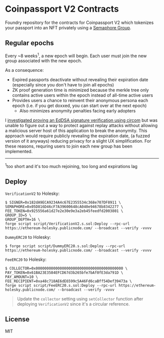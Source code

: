 # Coinpassport V2 Contracts

Foundry repository for the contracts for Coinpassport V2 which tokenizes your passport into an NFT privately using a [Semaphore Group](https://semaphore.pse.dev/).

## Regular epochs

Every ~8 weeks<sup>1</sup>, a new epoch will begin. Each user must join the new group associated with the new epoch.

As a consequence:

* Expired passports deactivate without revealing their expiration date (especially since you don't have to join all epochs)
* ZK proof generation time is minimized because the merkle tree only contains active users within the epoch instead of all-time active users
* Provides users a chance to reinvent their anonymous persona each epoch (i.e. if you get doxxed, you can start over at the next epoch)
    * Also minimizes anonymity penalties facing early adopters

I [investigated proving an EdDSA signature verification using circom](https://github.com/coinpassport/contractsv2/commit/e1477e5533283933dd7dd05cae23b1e474966bc8) but was unable to figure out a way to protect against replay attacks without allowing a malicious server host of this application to break the anonymity. This approach would require publicly revealing the expiration date, (a fuzzed version of it anyways) reducing privacy for a slight UX simplification. For these reasons, requring users to join each new group has been implemented.

---

<sup>1</sup>too short and it's too much rejoining, too long and expirations lag

## Deploy

`VerificationV2` to Holesky:

```shell
$ SIGNER=0x182dA9ECA9234A4c67E2355534c368e707DF8911 \
SEMAPHORE=0x05D816D46cF7A39600648cA040e94678b8342277 \
FEE_TOKEN=0x925556a61d27e2e30e9e3a2eb45feedfd2003801 \
GROUP_ID=5 \
GROUP_DEPTH=16 \
forge script script/VerificationV2.s.sol:Deploy --rpc-url https://ethereum-holesky.publicnode.com/ --broadcast --verify -vvvv
```

`DummyERC20` to Holesky:

```shell
$ forge script script/DummyERC20.s.sol:Deploy --rpc-url https://ethereum-holesky.publicnode.com/ --broadcast --verify -vvvv
```

`FeeERC20` to Holesky:

```shell
$ COLLECTOR=0x0000000000000000000000000000000000000000 \
PAY_TOKEN=0x61BA23E3584EFCD67d3b265bfe7bAf0fE3da791D \
PAY_AMOUNT=10 \
FEE_RECIPIENT=0xa48c718AE6dE6599c5A46Fd6caBff54Def39473a \
forge script script/FeeERC20.s.sol:Deploy --rpc-url https://ethereum-holesky.publicnode.com/ --broadcast --verify -vvvv
```

> Update the `collector` setting using `setCollector` function after deploying `VerificationV2` since it's a circular reference.

## License

MIT
